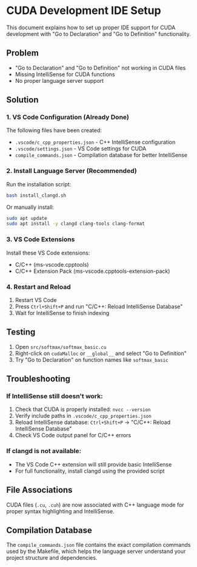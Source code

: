 # CUDA Development IDE Setup

This document explains how to set up proper IDE support for CUDA development with "Go to Declaration" and "Go to Definition" functionality.

## Problem
- "Go to Declaration" and "Go to Definition" not working in CUDA files
- Missing IntelliSense for CUDA functions
- No proper language server support

## Solution

### 1. VS Code Configuration (Already Done)
The following files have been created:
- `.vscode/c_cpp_properties.json` - C++ IntelliSense configuration
- `.vscode/settings.json` - VS Code settings for CUDA
- `compile_commands.json` - Compilation database for better IntelliSense

### 2. Install Language Server (Recommended)
Run the installation script:
```bash
bash install_clangd.sh
```

Or manually install:
```bash
sudo apt update
sudo apt install -y clangd clang-tools clang-format
```

### 3. VS Code Extensions
Install these VS Code extensions:
- C/C++ (ms-vscode.cpptools)
- C/C++ Extension Pack (ms-vscode.cpptools-extension-pack)

### 4. Restart and Reload
1. Restart VS Code
2. Press `Ctrl+Shift+P` and run "C/C++: Reload IntelliSense Database"
3. Wait for IntelliSense to finish indexing

## Testing
1. Open `src/softmax/softmax_basic.cu`
2. Right-click on `cudaMalloc` or `__global__` and select "Go to Definition"
3. Try "Go to Declaration" on function names like `softmax_basic`

## Troubleshooting

### If IntelliSense still doesn't work:
1. Check that CUDA is properly installed: `nvcc --version`
2. Verify include paths in `.vscode/c_cpp_properties.json`
3. Reload IntelliSense database: `Ctrl+Shift+P` → "C/C++: Reload IntelliSense Database"
4. Check VS Code output panel for C/C++ errors

### If clangd is not available:
- The VS Code C++ extension will still provide basic IntelliSense
- For full functionality, install clangd using the provided script

## File Associations
CUDA files (`.cu`, `.cuh`) are now associated with C++ language mode for proper syntax highlighting and IntelliSense.

## Compilation Database
The `compile_commands.json` file contains the exact compilation commands used by the Makefile, which helps the language server understand your project structure and dependencies.
